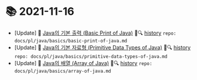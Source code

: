 # 📚 2021-11-16
- [Update] 📙 [Java의 기본 출력 (Basic Print of Java)](https://til.qriositylog.com/featured/pl/java/basics/basic-print-of-java) 📃🔍 [history](https://github.com/Queue-ri/TIL/commits/main/docs/pl/java/basics/basic-print-of-java.md?since=2021-11-16T00:00:00Z&until=2021-11-16T23:59:59Z) `repo: docs/pl/java/basics/basic-print-of-java.md`
- [Update] 📙 [Java의 기본 자료형 (Primitive Data Types of Java)](https://til.qriositylog.com/featured/pl/java/basics/primitive-data-types-of-java) 📃🔍 [history](https://github.com/Queue-ri/TIL/commits/main/docs/pl/java/basics/primitive-data-types-of-java.md?since=2021-11-16T00:00:00Z&until=2021-11-16T23:59:59Z) `repo: docs/pl/java/basics/primitive-data-types-of-java.md`
- [Update] 📙 [Java의 배열 (Array of Java)](https://til.qriositylog.com/featured/pl/java/basics/array-of-java) 📃🔍 [history](https://github.com/Queue-ri/TIL/commits/main/docs/pl/java/basics/array-of-java.md?since=2021-11-16T00:00:00Z&until=2021-11-16T23:59:59Z) `repo: docs/pl/java/basics/array-of-java.md`
